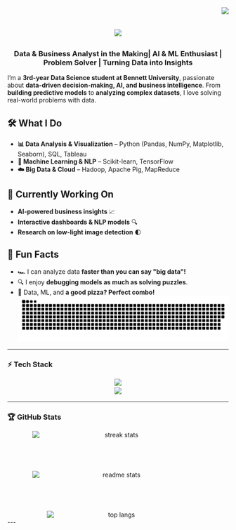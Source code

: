 <img align="right" src="https://visitor-badge.laobi.icu/badge?page_id=yashswi-3.yashswi-3" />

<h1 align="center">
    <img src="https://readme-typing-svg.herokuapp.com/?font=Righteous&size=35&center=true&vCenter=true&width=500&height=70&duration=4000&lines=Hi+There!+👋;+I'm+Divyanshi+sharma!;" />
</h1>

<h3 align="center">Data & Business Analyst in the Making| AI & ML Enthusiast | Problem Solver | Turning Data into Insights</h3>
 

I’m a **3rd-year Data Science student at Bennett University**, passionate about **data-driven decision-making, AI, and business intelligence**. From **building predictive models** to **analyzing complex datasets**, I love solving real-world problems with data.  

## 🛠️ What I Do  
- **📊 Data Analysis & Visualization** – Python (Pandas, NumPy, Matplotlib, Seaborn), SQL, Tableau  
- **🤖 Machine Learning & NLP** – Scikit-learn, TensorFlow  
- **☁️ Big Data & Cloud** – Hadoop, Apache Pig, MapReduce  

## 🎯 Currently Working On  
- **AI-powered business insights** 📈  
- **Interactive dashboards & NLP models** 🔍  
- **Research on low-light image detection** 🌓  

## 🌟 Fun Facts  
- 🏎️ I can analyze data **faster than you can say "big data"!**  
- 🔍 I enjoy **debugging models as much as solving puzzles**.  
- 🍕 Data, ML, and **a good pizza? Perfect combo!**
![GitHub Snake](https://github.com/Divyanshi88/Divyanshi88/blob/main/github-contribution-grid-snake-dark.svg)
---

### ⚡ Tech Stack  
<div align="center">
    <img src="https://skillicons.dev/icons?i=python,cpp,java,javascript,html,css" />
    <br>
    <img src="https://skillicons.dev/icons?i=react,nodejs,mongodb,mysql,git,github,vscode" />
</div>

---
### 🏆 GitHub Stats  
<div align="center" style="display: flex; flex-direction: column; align-items: center; gap: 20px;">
  <img width="390" src="https://github-readme-streak-stats-salesp07.vercel.app/?user=divayanshisharama&count_private=true&theme=react&border_radius=10" alt="streak stats"/>
    <br>     <br>
  <img width="390" src="https://github-readme-stats.vercel.app/api?username=divayanshisharama&count_private=true&show_icons=true&theme=react&rank_icon=github&border_radius=10" alt="readme stats" />
    <br>    <br>
  <img width="325" src="https://github-readme-stats.vercel.app/api/top-langs/?username=divayanshisharama&hide=HTML&langs_count=8&layout=compact&theme=react&border_radius=10&size_weight=0.5&count_weight=0.5&exclude_repo=github-readme-stats" alt="top langs" />
</div>
---



